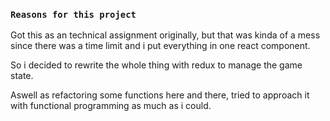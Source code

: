 ### `Reasons for this project`

Got this as an technical assignment originally, but that was kinda of a mess since there was a time limit and i put everything in one react component.

So i decided to rewrite the whole thing with redux to manage the game state.

Aswell as refactoring some functions here and there, tried to approach it with functional programming as much as i could.
